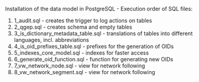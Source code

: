 Installation of the data model in PostgreSQL - Execution order of SQL files:

1. 1_audit.sql - creates the trigger to log actions on tables
2. 2_qgep.sql - creates schema and empty tables
3. 3_is_dictionary_metadata_table.sql - translations of tables into different languages, incl. abbreviations
4. 4_is_oid_prefixes_table.sql - prefixes for the generation of OIDs
5. 5_indexes_core_model.sql - indexes for faster access
6. 6_generate_oid_function.sql - function for generating new OIDs
7. 7_vw_network_node.sql - view for network following
8. 8_vw_network_segment.sql - view for network following
